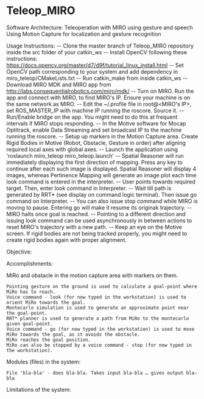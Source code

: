 # Teleop_MIRO
Software Architecture: Teleoperation with MIRO using gesture and speech
Using Motion Capture for localization and gesture recognition

Usage Instructions:
-- Clone the master branch of Teleop_MIRO repository inside the src folder of your catkin_ws
-- Install OpenCV following these instructions: https://docs.opencv.org/master/d7/d9f/tutorial_linux_install.html
-- Set OpenCV path corresponding to your system and add dependency in miro_teleop/CMakeLists.txt
-- Run catkin_make from inside catkin_ws
-- Download MIRO MDK and MIRO app from http://labs.consequentialrobotics.com/miro/mdk/
-- Turn on MIRO. Run the app and connect with MIRO, to find MIRO's IP. Ensure your machine is on the same network as MIRO.
-- Edit the ~/.profile file in root@<MIRO's IP>, set ROS_MASTER_IP with machine IP running the roscore. Source it.
-- Run/Enable bridge on the app. You might need to do this at frequent intervals if MIRO stops responding.
-- In the Motive software for Mocap Optitrack, enable Data Streaming and set broadcast IP to the machine running the roscore.
-- Setup up markers in the Motion Capture area. Create Rigid Bodies in Motive (Robot, Obstacle, Gesture in order) after aligning required local axes with global axes.
-- Launch the application using 'roslaunch miro_teleop miro_teleop.launch'
-- Spatial Reasoner will run immediately displaying the first direction of mapping. Press any key to continue after each such image is displayed. Spatial Reasoner will display 4 images, whereas Pertinence Mapping will generate an image plot each time look command is entered in the interpreter.
-- User points towards required target. Then, enter look command in Interpreter.
-- Wait till path is generated by RRT* (see display on command logic terminal). Then issue go command on Interpreter.
-- You can also issue stop command while MIRO is moving to pause. Entering go will make it resume its originak trajectory.
-- MIRO halts once goal is reached.
-- Pointing to a different direction and issuing look command can be used asynchronously in between actions to reset MIRO's trajectory with a new path.
-- Keep an eye on the Motive screen. If rigid bodies are not being tracked properly, you might need to create rigid bodies again with proper alignment.

Objective:
 

Accomplishments:

MiRo and obstacle in the motion capture area with markers on them.

    Pointing gesture on the ground is used to calculate a goal-point where MiRo has to reach.
    Voice command - look (for now typed in the workstation) is used to orient MiRo towards the goal.
    Montecarlo simulation is used to generate an approximate point near the goal-point.
    RRT* planner is used to generate a path from MiRo to the montecarlo given goal-point.
    Voice command - go (for now typed in the workstation) is used to move MiRo towards the goal, as it avoids the obstacle.
    MiRo reaches the goal position.
    MiRo can also be stopped by a voice command - stop (for now typed in the workstation).

 

Modules (files) in the system:

    File 'bla-bla' - does bla-bla. Takes input bla-bla … gives output bla-bla

 

Limitations of the system:
